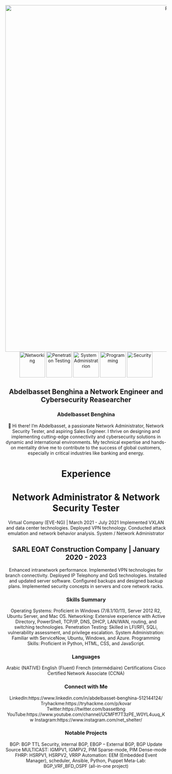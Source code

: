 <div align="center">
  <br />
      <img src="https://imgs.search.brave.com/HWiTqFbHSTu_7hjhp9HTlyrhn31yfS8o7TkUI8aszws/rs:fit:860:0:0/g:ce/aHR0cHM6Ly9lbmdp/bmVlcmluZy5mYi5j/b20vd3AtY29udGVu/dC91cGxvYWRzLzIw/MTgvMDUvZGF0YS1j/ZW50ZXItc2hvdC5q/cGc" alt="Project Banner" width="1080">
    </a>
  <br />

  <div  align="center" >
   <img src="https://imgs.search.brave.com/9FJucD5uOYdo_z1TCQZsXm0UEUICV9wxULVlQvINB7Q/rs:fit:860:0:0/g:ce/aHR0cHM6Ly9sb2dv/d2lrLmNvbS9jb250/ZW50L3VwbG9hZHMv/aW1hZ2VzLzg2MV9j/aXNjby5qcGc" alt="Networking" width="80" />
    <img  src="https://imgs.search.brave.com/uTDshCZgMWXVSG8tf79wLxcPrZVwJIeKtVFPs0hvhyk/rs:fit:860:0:0/g:ce/aHR0cHM6Ly9zdHls/ZXMucmVkZGl0bWVk/aWEuY29tL3Q1X3ln/djVnL3N0eWxlcy9j/b21tdW5pdHlJY29u/X21rczJvejlueGxz/YzEucG5n" alt="Penetration Testing" width="80"/>
    <img src="https://imgs.search.brave.com/Rxy31QAXB_98y8uotptMi9C7MJ3uysH1IY1PHDHbuF8/rs:fit:860:0:0/g:ce/aHR0cHM6Ly91cGxv/YWQud2lraW1lZGlh/Lm9yZy93aWtpcGVk/aWEvY29tbW9ucy9k/L2Q4L1JlZF9IYXRf/bG9nby5zdmc.svg" alt="System Administratrion" width="80"/>
    <img src="https://imgs.search.brave.com/M-FiGkB1jPVADW6xtp-i7TJcdhipqz463z8s2cuR3WY/rs:fit:860:0:0/g:ce/aHR0cHM6Ly9hc3Nl/dHMuc3RpY2twbmcu/Y29tL2ltYWdlcy81/ODQ4MTUyZmNlZjEw/MTRjMGI1ZTQ5Njcu/cG5n" alt="Programming" width="80" />
     <img src="https://imgs.search.brave.com/XNlktPVIumYsa2imRan2WTxstbfkujHIAvfk6teCtgE/rs:fit:860:0:0/g:ce/aHR0cHM6Ly9zdHls/ZXMucmVkZGl0bWVk/aWEuY29tL3Q1XzJ3/NHFzL3N0eWxlcy9j/b21tdW5pdHlJY29u/XzAzcmJoYXc1cng1/NzEucG5n" alt="Security" width="80"/>
  </div>

  <h2 align="center">Abdelbasset Benghina a Network Engineer  and Cybersecurity Reasearcher</h2>

### Abdelbasset Benghina
👋 Hi there! I’m Abdelbasset, a passionate Network Administrator, Network Security Tester, and aspiring Sales Engineer. I thrive on designing and implementing cutting-edge connectivity and cybersecurity 
 solutions in dynamic and international environments. My technical expertise and hands-on mentality drive me to contribute to the success of global customers, especially in critical industries like banking 
 and energy.

<h1>Experience</h1>

# Network Administrator & Network Security Tester
Virtual Company (EVE-NG) | March 2021 - July 2021
Implemented VXLAN and data center technologies.
Deployed VPN technology.
Conducted attack emulation and network behavior analysis.
System / Network Administrator

## SARL EOAT Construction Company | January 2020 - 2023
Enhanced intranetwork performance.
Implemented VPN technologies for branch connectivity.
Deployed IP Telephony and QoS technologies.
Installed and updated server software.
Configured backups and designed backup plans.
Implemented security concepts in servers and core network racks.

<h3>Skills Summary</h3>
Operating Systems: Proficient in Windows (7/8.1/10/11), Server 2012 R2, Ubuntu Server, and Mac OS.
Networking: Extensive experience with Active Directory, PowerShell, TCP/IP, DNS, DHCP, LAN/WAN, routing, and switching technologies.
Penetration Testing: Skilled in LFI/RFI, SQLi, vulnerability assessment, and privilege escalation.
System Administration: Familiar with ServiceNow, Ubuntu, Windows, and Azure.
Programming Skills: Proficient in Python, HTML, CSS, and JavaScript.

<h3>Languages</h3>
Arabic (NATIVE)
English (Fluent)
French (intermédiaire)
Certifications
Cisco Certified Network Associate (CCNA)

<h3>Connect with Me</h3>
LinkedIn:https://www.linkedin.com/in/abdelbasset-benghina-512144124/
Tryhackme:https://tryhackme.com/p/kovar
Twitter:https://twitter.com/bassetbng
YouTube:https://www.youtube.com/channel/UCMFff7T3zPE_W0YL4uuq_Kw
Instagram:https://www.instagram.com/net_shelter/

<h3 align="center">Notable Projects</h3>
BGP:
BGP TTL Security, internal BGP, EBGP – External BGP, BGP Update Source
MULTICAST:
IGMPV1, IGMPV2, PIM Sparse-mode, PIM Dense-mode
FHRP:
HSRPV1, HSRPV2, VRRP
Automation:
EEM (Embedded Event Manager), scheduler, Ansible, Python, Puppet
Meta-Lab:
BGP_VRF_BFD_OSPF (all-in-one project)
